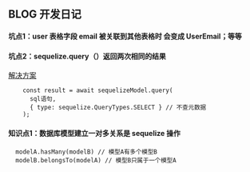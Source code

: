 ## BLOG  开发日记

#### 坑点1：user 表格字段 email 被关联到其他表格时 会变成 UserEmail；等等

#### 坑点2：sequelize.query（）返回两次相同的结果 

[解决方案](http://cn.voidcc.com/question/p-zpwffcbc-n.html)
```
    const result = await sequelizeModel.query(
      sql语句, 
      { type: sequelize.QueryTypes.SELECT } // 不查元数据
    );
```

#### 知识点1：数据库模型建立一对多关系是 sequelize 操作

```
  modelA.hasMany(modelB) // 模型A有多个模型B
  modelB.belongsTo(modelA) // 模型B只属于一个模型A

```